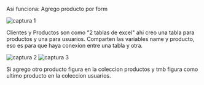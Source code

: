 Asi funciona:
Agrego producto por form

![captura 1](https://user-images.githubusercontent.com/80124560/130792892-3ebb0f05-5db5-4436-8ac4-e410bb3d8b89.PNG)

Clientes y Productos son como "2 tablas de excel" ahi creo una tabla para productos y una para usuarios. Comparten las variables name y producto, eso es para que haya conexion entre una tabla y otra.

![captura 2](https://user-images.githubusercontent.com/80124560/130792903-1740eb75-3a41-4b6b-9337-81f66b6f7695.PNG)
![captura 3](https://user-images.githubusercontent.com/80124560/130792906-2fffa216-6845-4bed-ab87-1f71b29b1baf.PNG)

Si agrego otro producto figura en la coleccion productos y tmb figura como ultimo producto en la coleccion usuarios.

